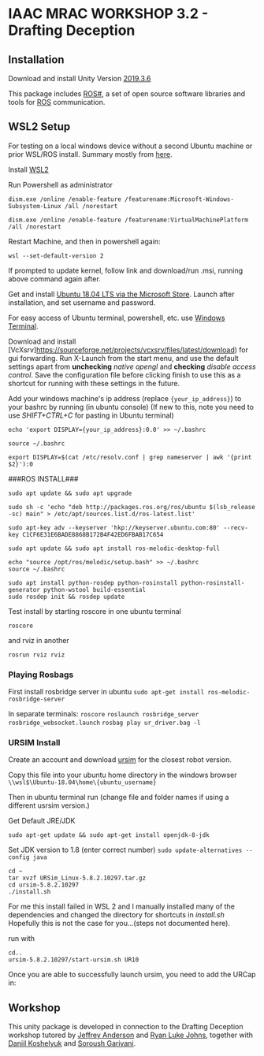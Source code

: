 # IAAC MRAC WORKSHOP 3.2 - Drafting Deception #

## Installation ##
Download and install Unity Version [2019.3.6](https://unity3d.com/get-unity/download/archive)

This package includes [ROS#](https://github.com/siemens/ros-sharp), a set of open source software libraries and tools for [ROS](http://www.ros.org/) communication.

## WSL2 Setup ##
For testing on a local windows device without a second Ubuntu machine or prior WSL/ROS install.  Summary mostly from [here](https://jack-kawell.com/2020/06/12/ros-wsl2/).

Install [WSL2](https://docs.microsoft.com/en-us/windows/wsl/install-win10)

Run Powershell as administrator

```shell
dism.exe /online /enable-feature /featurename:Microsoft-Windows-Subsystem-Linux /all /norestart
```
```shell
dism.exe /online /enable-feature /featurename:VirtualMachinePlatform /all /norestart
```

Restart Machine, and then in powershell again:

```shell
wsl --set-default-version 2
```
If prompted to update kernel, follow link and download/run .msi, running above command again after.

Get and install [Ubuntu 18.04 LTS via the Microsoft Store](https://www.microsoft.com/store/apps/9N9TNGVNDL3Q).  Launch after installation, and set username and password.

For easy access of Ubuntu terminal, powershell, etc. use [Windows Terminal](https://aka.ms/terminal).

Download and install [VcXsrv]https://sourceforge.net/projects/vcxsrv/files/latest/download) for gui forwarding.  Run X-Launch from the start menu, and use the default settings apart from **unchecking** *native opengl* and **checking** *disable access control*.  Save the configuration file before clicking finish to use this as a shortcut for running with these settings in the future.

Add your windows machine's ip address (replace `{your_ip_address}`) to your bashrc by running (in ubuntu console)
(If new to this, note you need to use *SHIFT+CTRL+C* for pasting in Ubuntu terminal)

```shell
echo 'export DISPLAY={your_ip_address}:0.0' >> ~/.bashrc
```
```shell
source ~/.bashrc
```
```shell
export DISPLAY=$(cat /etc/resolv.conf | grep nameserver | awk '{print $2}'):0
```

###ROS INSTALL###
```shell
sudo apt update && sudo apt upgrade
```
```shell
sudo sh -c 'echo "deb http://packages.ros.org/ros/ubuntu $(lsb_release -sc) main" > /etc/apt/sources.list.d/ros-latest.list'
```
```shell
sudo apt-key adv --keyserver 'hkp://keyserver.ubuntu.com:80' --recv-key C1CF6E31E6BADE8868B172B4F42ED6FBAB17C654
```
```shell
sudo apt update && sudo apt install ros-melodic-desktop-full
```
```shell
echo "source /opt/ros/melodic/setup.bash" >> ~/.bashrc
source ~/.bashrc
```
```shell
sudo apt install python-rosdep python-rosinstall python-rosinstall-generator python-wstool build-essential
sudo rosdep init && rosdep update
```
 Test install by starting roscore in one ubuntu terminal
```shell
roscore
```
and rviz in another 
```shell
rosrun rviz rviz
```

### Playing Rosbags ###
First install rosbridge server in ubuntu
```sudo apt-get install ros-melodic-rosbridge-server```

In separate terminals:
```roscore```
```roslaunch rosbridge_server rosbridge_websocket.launch```
```rosbag play ur_driver.bag -l```

### URSIM Install ###
Create an account and download [ursim](https://www.universal-robots.com/download/software-e-series/simulator-linux/offline-simulator-e-series-ur-sim-for-linux-582/) for the closest robot version.

Copy this file into your ubuntu home directory in the windows browser `\\wsl$\Ubuntu-18.04\home\{ubuntu_username}`

Then in ubuntu terminal run (change file and folder names if using a different usrsim version.)

Get Default JRE/JDK
```shell
sudo apt-get update && sudo apt-get install openjdk-8-jdk
```

Set JDK version to 1.8 (enter correct number)
```sudo update-alternatives --config java```

```shell
cd ~
tar xvzf URSim_Linux-5.8.2.10297.tar.gz
cd ursim-5.8.2.10297
./install.sh
```

For me this install failed in WSL 2 and I manually installed many of the dependencies and changed the directory for shortcuts in *install.sh*  Hopefully this is not the case for you...(steps not documented here).

run with 
```shell
cd..
ursim-5.8.2.10297/start-ursim.sh UR10
```

Once you are able to successfully launch ursim, you need to add the URCap in:


## Workshop ##
This unity package is developed in connection to the Drafting Deception workshop tutored by [Jeffrey Anderson](https://jeffandarch.com/) and [Ryan Luke Johns](http://www.greyshed.com/), together with [Daniil Koshelyuk](https://daniil.koshelyuk.site/) and [Soroush Garivani](http://iaac.net/mrac).


